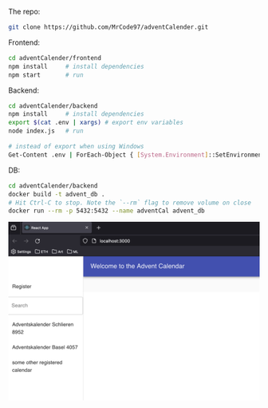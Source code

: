 The repo:
```bash
git clone https://github.com/MrCode97/adventCalender.git
```

Frontend:
```bash
cd adventCalender/frontend
npm install     # install dependencies
npm start       # run
```

Backend:
```bash
cd adventCalender/backend
npm install     # install dependencies
export $(cat .env | xargs) # export env variables
node index.js   # run
```
```bash
# instead of export when using Windows
Get-Content .env | ForEach-Object { [System.Environment]::SetEnvironmentVariable($_.Split('=')[0], $_.Split('=')[1], [System.EnvironmentVariableTarget]::Process) }
```


DB:
```bash
cd adventCalender/backend
docker build -t advent_db .
# Hit Ctrl-C to stop. Note the `--rm` flag to remove volume on close
docker run --rm -p 5432:5432 --name adventCal advent_db
```
![Alt text](image.png)